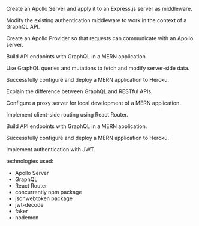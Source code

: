 Create an Apollo Server and apply it to an Express.js server as middleware.

Modify the existing authentication middleware to work in the context of a GraphQL API.

Create an Apollo Provider so that requests can communicate with an Apollo server.

Build API endpoints with GraphQL in a MERN application.

Use GraphQL queries and mutations to fetch and modify server-side data.

Successfully configure and deploy a MERN application to Heroku.

Explain the difference between GraphQL and RESTful APIs.

Configure a proxy server for local development of a MERN application.

Implement client-side routing using React Router.

Build API endpoints with GraphQL in a MERN application.

Successfully configure and deploy a MERN application to Heroku.

Implement authentication with JWT.

technologies used:
* Apollo Server
* GraphQL
* React Router
* concurrently npm package
* jsonwebtoken package
* jwt-decode
* faker
* nodemon



